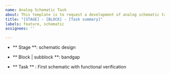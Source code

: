 ```yaml
---
name: Analog Schematic Task
about: This template is to request a development of analog schematic task
title: "[STAGE] - [BLOCK] - [Task summary]"
labels: feature, schematic
assignees: ''

---
```


- ** Stage **: schematic design

- ** Block | subblock **: bandgap

- ** Task ** : First schematic with functional verification
